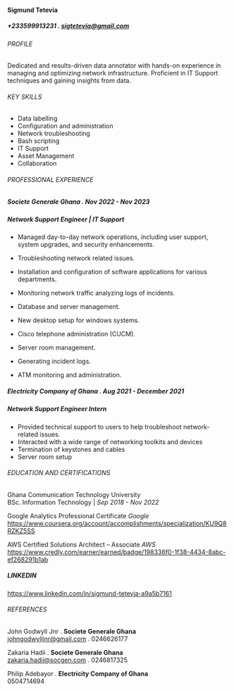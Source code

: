 #### Sigmund Tetevia
##### +233599913231 . sigtetevia@gmail.com

###### PROFILE
Dedicated and results-driven data annotator with hands-on experience in managing and optimizing network infrastructure. Proficient in IT Support techniques and gaining insights from data.

###### KEY SKILLS
- Data labelling
- Configuration and administration
- Network troubleshooting
- Bash scripting
- IT Support
- Asset Management
- Collaboration

###### PROFESSIONAL EXPERIENCE
##### Societe Generale Ghana . _Nov 2022 - Nov 2023_      
##### Network Support Engineer | IT Support
- Managed day-to-day network operations, including user support, system upgrades, and security
enhancements.
- Troubleshooting network related issues.
- Installation and configuration of software applications for various departments.
- Monitoring network traffic analyzing logs of incidents.
- Database and server management.
- New desktop setup for windows systems.
- Cisco telephone administration (CUCM).
- Server room management.

- Generating incident logs.
- ATM monitoring and administration.

##### Electricity Company of Ghana . _Aug 2021 - December 2021_      
##### Network Support Engineer Intern
- Provided technical support to users to help troubleshoot network-related issues.
- Interacted with a wide range of networking toolkits and devices
- Termination of keystones and cables
- Server room setup

###### EDUCATION AND CERTIFICATIONS
Ghana Communication Technology University            
BSc. Information Technology                        |        _Sep 2018 - Nov 2022_    

Google Analytics Professional Certificate  _Google_
https://www.coursera.org/account/accomplishments/specialization/KU9Q8RZKZ5SS

AWS Certified Solutions Architect – Associate  _AWS_
https://www.credly.com/earner/earned/badge/198336f0-1f38-4434-8abc-ef268291b1ab

##### LINKEDIN
https://www.linkedin.com/in/sigmund-tetevia-a9a5b7161  

###### REFERENCES
John Godwyll Jnr . __Societe Generale Ghana__  
johngodwylljnr@gmail.com . 0246626177  

Zakaria Hadii . __Societe Generale Ghana__  
zakaria.hadii@socgen.com . 0246817325  

Philip Adebayor . __Electricity Company of Ghana__  
0504714694








